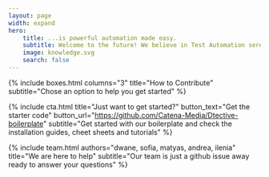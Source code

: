 ```yaml
---
layout: page
width: expand
hero:
    title: ...is powerful automation made easy.
    subtitle: Welcome to the future! We believe in Test Automation serendipity 🔮 Get up to speed with our documentation, cheat sheets and tutorials in our blog. By the way, we are an open source project and we love contributions 😄
    image: knowledge.svg
    search: false
---
```


{% include boxes.html columns="3" title="How to Contribute" subtitle="Chose an option to help you get started" %}

{% include cta.html title="Just want to get started?" button_text="Get the starter code" button_url="https://github.com/Catena-Media/Dtective-boilerplate" subtitle="Get started with our boilerplate and check the installation guides, cheet sheets and tutorials" %}

{% include team.html authors="dwane, sofia, matyas, andrea, ilenia" title="We are here to help" subtitle="Our team is just a github issue away ready to answer your questions" %}
